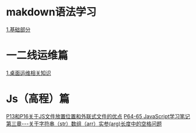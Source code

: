 # makdown语法学习
 [1.基础部分](https://github.com/RaguelFoReveR/Tech-Bolg/issues/5)








# 一二线运维篇
[1.桌面运维相关知识](https://github.com/RaguelFoReveR/Tech-Bolg/issues/1)








# Js（高程）篇
[P13和P16关于JS文件放置位置和外联式文件的优点](https://github.com/RaguelFoReveR/Tech-Bolg/issues/6)
[P64-65  JavaScript学习笔记第三章---关于字符串（str）数组（arr）实参(arg)长度中的空格问题](https://github.com/RaguelFoReveR/Tech-Bolg/issues/4)
   
